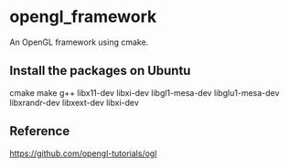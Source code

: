 # opengl_framework
An OpenGL framework using cmake.

## Install the packages on Ubuntu

cmake make g++ libx11-dev libxi-dev libgl1-mesa-dev libglu1-mesa-dev libxrandr-dev libxext-dev libxi-dev

## Reference
https://github.com/opengl-tutorials/ogl
